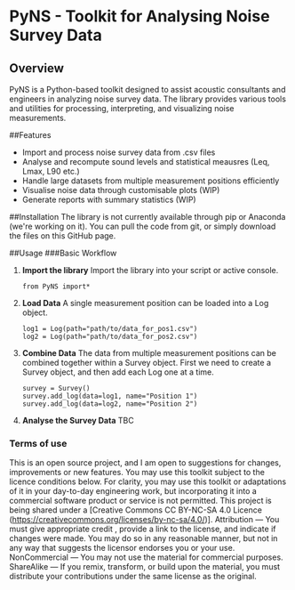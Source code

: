 # PyNS - Toolkit for Analysing Noise Survey Data
## Overview
PyNS is a Python-based toolkit designed to assist acoustic consultants and engineers in analyzing noise survey data. The library provides various tools and utilities for processing, interpreting, and visualizing noise measurements.

##Features
- Import and process noise survey data from .csv files
- Analyse and recompute sound levels and statistical meausres (Leq, Lmax, L90 etc.)
- Handle large datasets from multiple measurement positions efficiently
- Visualise noise data through customisable plots (WIP)
- Generate reports with summary statistics (WIP)

##Installation
The library is not currently available through pip or Anaconda (we're working on it). You can pull the code from git, or simply download the files on this GitHub page.

##Usage
###Basic Workflow
1. **Import the library**
   Import the library into your script or active console.
   ```
   from PyNS import*
   ```
2. **Load Data**
   A single measurement position can be loaded into a Log object.
   ```
   log1 = Log(path="path/to/data_for_pos1.csv")
   log2 = Log(path="path/to/data_for_pos2.csv")
   ```
3. **Combine Data**
   The data from multiple measurement positions can be combined together within a Survey object.
   First we need to create a Survey object, and then add each Log one at a time.
   ```
   survey = Survey()
   survey.add_log(data=log1, name="Position 1")
   survey.add_log(data=log2, name="Position 2")
   ```
4. **Analyse the Survey Data**
   TBC

### Terms of use
This is an open source project, and I am open to suggestions for changes, improvements or new features.
You may use this toolkit subject to the licence conditions below. For clarity, you may use this toolkit or adaptations of it in your day-to-day engineering work, but incorporating it into a commercial software product or service is not permitted.
This project is being shared under a [Creative Commons CC BY-NC-SA 4.0 Licence (https://creativecommons.org/licenses/by-nc-sa/4.0/)].
Attribution — You must give appropriate credit , provide a link to the license, and indicate if changes were made. You may do so in any reasonable manner, but not in any way that suggests the licensor endorses you or your use.
NonCommercial — You may not use the material for commercial purposes.
ShareAlike — If you remix, transform, or build upon the material, you must distribute your contributions under the same license as the original.
